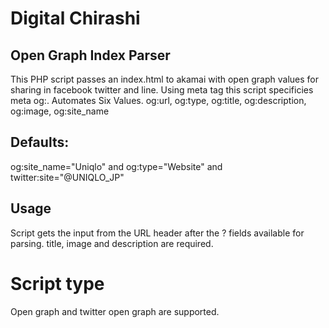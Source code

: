 # Digital Chirashi
## Open Graph Index Parser
 This PHP script passes an index.html to akamai with open graph values for sharing in facebook twitter and line.
 Using meta tag this script specificies meta og:<properties>.
 Automates Six Values. og:url, og:type, og:title, og:description, og:image, og:site_name
## Defaults:
og:site_name="Uniqlo" and og:type="Website" and twitter:site="@UNIQLO_JP"
## Usage
 Script gets the input from the URL header after the ? fields available for parsing.
 title, image and description are required.
# Script type
Open graph and twitter open graph are supported.

